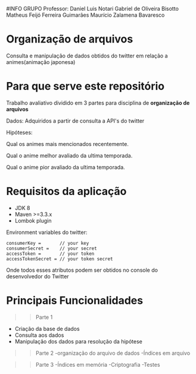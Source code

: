 #INFO GRUPO
Professor: Daniel Luis Notari
Gabriel de Oliveira Bisotto
Matheus Feijó Ferreira Guimarães
Maurício Zalamena Bavaresco

# Organização de arquivos

Consulta e manipulação de dados obtidos do twitter em relação a animes(animação japonesa)

# Para que serve este repositório

Trabalho avaliativo dividido em 3 partes para disciplina de **organização de arquivos**<br/>
<p>Dados: Adquiridos a partir de consulta a API's do twitter<br/></p>
<p>Hipóteses: </p>
</p>    Qual os animes mais mencionados recentemente. <br/></p>
</p>    Qual o anime melhor avaliado da ultima temporada. <br/></p>
</p>    Qual o anime pior avaliado da ultima temporada. <br/></p>


# Requisitos da aplicação

- JDK 8
- Maven >=3.3.x
- Lombok plugin

Environment variables do twitter:

    consumerKey =       // your key
    consumerSecret =    // your secret
    accessToken =       // your token
    accessTokenSecret = // your token secret

Onde todos esses atributos podem ser obtidos no console do desenvolvedor do Twitter
 
# Principais Funcionalidades

>>Parte 1
- Criação da base de dados
- Consulta aos dados
- Manipulação dos dados para resolução da hipótese

>>Parte 2
-organização do arquivo de dados
-Índices em arquivo

>>Parte 3
-Índices em memória
-Criptografia
-Testes
